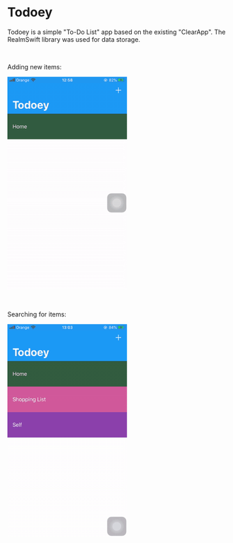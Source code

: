 # Todoey

Todoey is a simple "To-Do List" app based on the existing "ClearApp". The RealmSwift library was used for data storage.

&nbsp;

Adding new items:

![Adding new items gif](https://raw.githubusercontent.com/arn3th/Todoey/master/gifs/Todoey1.gif)

&nbsp;&nbsp;&nbsp;&nbsp;

Searching for items:

![Searching for items gif](https://raw.githubusercontent.com/arn3th/Todoey/master/gifs/Todoey2.gif)
